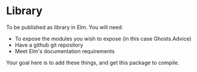 # Library

To be published as library in Elm. You will need:
- To expose the modules you wish to expose (in this case Ghosts.Advice)
- Have a github git repository
- Meet Elm's documentation requirements

Your goal here is to add these things, and get this package to compile.
